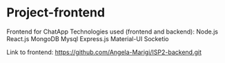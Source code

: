 # Project-frontend

Frontend for ChatApp
Technologies used (frontend and backend): Node.js React.js MongoDB Mysql Express.js Material-UI Socketio


Link to frontend: https://github.com/Angela-Marigi/ISP2-backend.git
